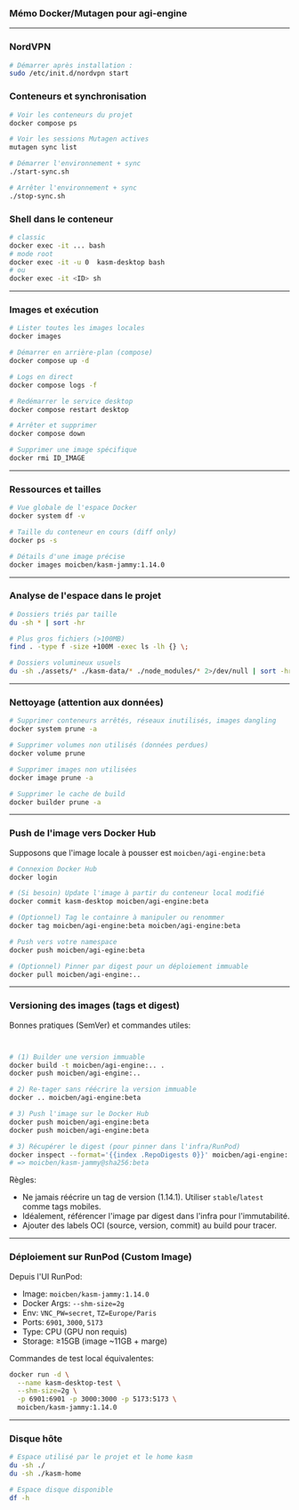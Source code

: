 ### Mémo Docker/Mutagen pour agi-engine
---

### NordVPN
```bash
# Démarrer après installation :
sudo /etc/init.d/nordvpn start


```


### Conteneurs et synchronisation

```bash
# Voir les conteneurs du projet
docker compose ps

# Voir les sessions Mutagen actives
mutagen sync list

# Démarrer l'environnement + sync
./start-sync.sh

# Arrêter l'environnement + sync
./stop-sync.sh
```

### Shell dans le conteneur

```bash
# classic
docker exec -it ... bash
# mode root
docker exec -it -u 0  kasm-desktop bash
# ou
docker exec -it <ID> sh

```

---

### Images et exécution

```bash
# Lister toutes les images locales
docker images

# Démarrer en arrière-plan (compose)
docker compose up -d

# Logs en direct
docker compose logs -f

# Redémarrer le service desktop
docker compose restart desktop

# Arrêter et supprimer
docker compose down

# Supprimer une image spécifique
docker rmi ID_IMAGE

```


---

### Ressources et tailles

```bash
# Vue globale de l'espace Docker
docker system df -v

# Taille du conteneur en cours (diff only)
docker ps -s

# Détails d'une image précise
docker images moicben/kasm-jammy:1.14.0
```

---

### Analyse de l'espace dans le projet

```bash
# Dossiers triés par taille
du -sh * | sort -hr

# Plus gros fichiers (>100MB)
find . -type f -size +100M -exec ls -lh {} \;

# Dossiers volumineux usuels
du -sh ./assets/* ./kasm-data/* ./node_modules/* 2>/dev/null | sort -hr
```

---

### Nettoyage (attention aux données)

```bash
# Supprimer conteneurs arrêtés, réseaux inutilisés, images dangling
docker system prune -a

# Supprimer volumes non utilisés (données perdues)
docker volume prune

# Supprimer images non utilisées
docker image prune -a

# Supprimer le cache de build
docker builder prune -a
```

---

### Push de l'image vers Docker Hub

Supposons que l'image locale à pousser est `moicben/agi-engine:beta`

```bash
# Connexion Docker Hub
docker login

# (Si besoin) Update l'image à partir du conteneur local modifié
docker commit kasm-desktop moicben/agi-engine:beta

# (Optionnel) Tag le containre à manipuler ou renommer
docker tag moicben/agi-engine:beta moicben/agi-engine:beta

# Push vers votre namespace
docker push moicben/agi-egine:beta

# (Optionnel) Pinner par digest pour un déploiement immuable
docker pull moicben/agi-engine:..
```

---

### Versioning des images (tags et digest)

Bonnes pratiques (SemVer) et commandes utiles:

```bash


# (1) Builder une version immuable
docker build -t moicben/agi-engine:.. .
docker push moicben/agi-engine:..

# 2) Re-tager sans réécrire la version immuable
docker .. moicben/agi-engine:beta

# 3) Push l'image sur le Docker Hub
docker push moicben/agi-engine:beta
docker push moicben/agi-engine:beta

# 3) Récupérer le digest (pour pinner dans l'infra/RunPod)
docker inspect --format='{{index .RepoDigests 0}}' moicben/agi-engine:..
# => moicben/kasm-jammy@sha256:beta
```

Règles:
- Ne jamais réécrire un tag de version (1.14.1). Utiliser `stable`/`latest` comme tags mobiles.
- Idéalement, référencer l'image par digest dans l'infra pour l'immutabilité.
- Ajouter des labels OCI (source, version, commit) au build pour tracer.

---

### Déploiement sur RunPod (Custom Image)

Depuis l'UI RunPod:
- Image: `moicben/kasm-jammy:1.14.0`
- Docker Args: `--shm-size=2g`
- Env: `VNC_PW=secret`, `TZ=Europe/Paris`
- Ports: `6901`, `3000`, `5173`
- Type: CPU (GPU non requis)
- Storage: ≥15GB (image ~11GB + marge)

Commandes de test local équivalentes:
```bash
docker run -d \
  --name kasm-desktop-test \
  --shm-size=2g \
  -p 6901:6901 -p 3000:3000 -p 5173:5173 \
  moicben/kasm-jammy:1.14.0
```

---

### Disque hôte

```bash
# Espace utilisé par le projet et le home kasm
du -sh ./
du -sh ./kasm-home

# Espace disque disponible
df -h
```